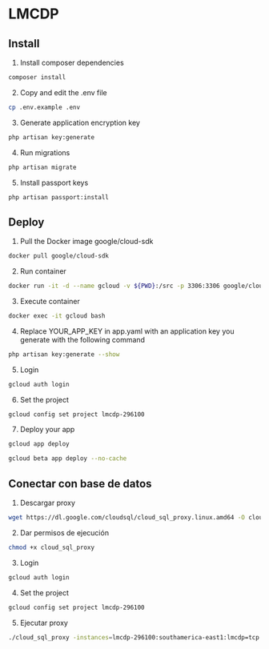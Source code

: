 # LMCDP

## Install

1. Install composer dependencies

```sh
composer install
```

2. Copy and edit the .env file

```sh
cp .env.example .env
```

3. Generate application encryption key

```sh
php artisan key:generate
```

4. Run migrations

```sh
php artisan migrate
```

5. Install passport keys

```sh
php artisan passport:install
```


## Deploy

1. Pull the Docker image google/cloud-sdk 

```sh
docker pull google/cloud-sdk
```

2. Run container

```sh
docker run -it -d --name gcloud -v ${PWD}:/src -p 3306:3306 google/cloud-sdk bash
```

3. Execute container

```sh
docker exec -it gcloud bash
```

4. Replace YOUR_APP_KEY in app.yaml with an application key you generate with the following command

```sh
php artisan key:generate --show
```

5. Login

```sh
gcloud auth login
```

6. Set the project

```sh
gcloud config set project lmcdp-296100
```

7. Deploy your app

```sh
gcloud app deploy
```

```sh
gcloud beta app deploy --no-cache
```

## Conectar con base de datos

1. Descargar proxy

```sh
wget https://dl.google.com/cloudsql/cloud_sql_proxy.linux.amd64 -O cloud_sql_proxy
```

2. Dar permisos de ejecución

```sh
chmod +x cloud_sql_proxy
```

3. Login

```sh
gcloud auth login
```

4. Set the project

```sh
gcloud config set project lmcdp-296100
```

5. Ejecutar proxy

```sh
./cloud_sql_proxy -instances=lmcdp-296100:southamerica-east1:lmcdp=tcp:3306
```
